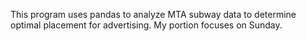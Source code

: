 This program uses pandas to analyze MTA subway data to determine optimal placement for advertising.  My portion focuses on Sunday.
